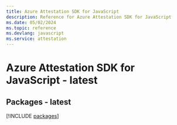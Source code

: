 ```yaml
---
title: Azure Attestation SDK for JavaScript
description: Reference for Azure Attestation SDK for JavaScript
ms.date: 05/02/2024
ms.topic: reference
ms.devlang: javascript
ms.service: attestation
---
```

# Azure Attestation SDK for JavaScript - latest
## Packages - latest
[!INCLUDE [packages](attestation-index.md)]